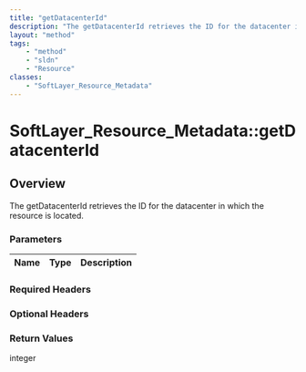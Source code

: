 ```yaml
---
title: "getDatacenterId"
description: "The getDatacenterId retrieves the ID for the datacenter in which the resource is located."
layout: "method"
tags:
    - "method"
    - "sldn"
    - "Resource"
classes:
    - "SoftLayer_Resource_Metadata"
---
```

# SoftLayer_Resource_Metadata::getDatacenterId
## Overview 
The getDatacenterId retrieves the ID for the datacenter in which the resource is located.

### Parameters 
|Name | Type | Description |
| --- | --- | --- |


### Required Headers

### Optional Headers

### Return Values
integer

